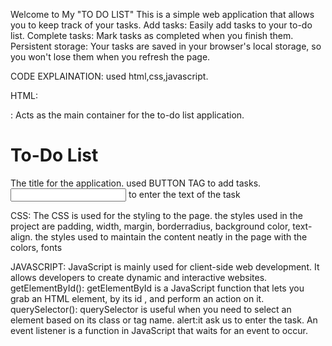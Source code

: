 

Welcome to My "TO DO LIST" This is a simple web application that allows you to keep track of your tasks.
Add tasks: Easily add tasks to your to-do list.
Complete tasks: Mark tasks as completed when you finish them.
Persistent storage: Your tasks are saved in your browser's local storage, so you won't lose them when you refresh the page.

CODE EXPLAINATION:
used html,css,javascript.

HTML:
<div class="container">: Acts as the main container for the to-do list application.
<h1>To-Do List</h1>   The title for the application.
used BUTTON TAG to add tasks.
<input type="text"> to enter the text of the task
 
CSS:
The CSS is used for the styling to the page.
the styles used in the project are padding, width, margin, borderradius, background color, text-align.
the styles used to maintain the content neatly in the page with the colors, fonts

JAVASCRIPT:
JavaScript is mainly used for client-side web development. It allows developers to create dynamic and interactive websites.
 getElementById(): getElementById is a JavaScript function that lets you grab an HTML element, by its id , and perform an action on it. 
 querySelector(): querySelector is useful when you need to select an element based on its class or tag name.
 alert:it ask us to enter the task.
 An event listener is a function in JavaScript that waits for an event to occur.



 

